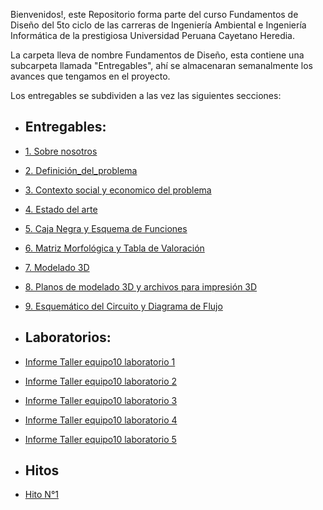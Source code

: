 Bienvenidos!, este Repositorio forma parte del curso Fundamentos de Diseño del 5to ciclo de las carreras de Ingeniería Ambiental e Ingeniería Informática de la prestigiosa Universidad Peruana Cayetano Heredia.

La carpeta lleva de nombre Fundamentos de Diseño, esta contiene una subcarpeta llamada "Entregables", ahí se almacenaran semanalmente los avances que tengamos en el proyecto.

Los entregables se subdividen a las vez las siguientes secciones:
- ## Entregables:
- [1. Sobre nosotros](https://github.com/JefHuiza/Fundamentos-de-Dise-o/blob/116a9fa115f0d13ad5f4e51eb671597e49db63f2/Fundamentos_de_Dise%C3%B1o/Entregables/1_Sobre_nosotros.md)
- [2. Definición_del_problema](https://github.com/JefHuiza/Fundamentos-de-Dise-o/blob/799e61d3f72133979809e86f2a496d57201015f4/Fundamentos_de_Dise%C3%B1o/Entregables/3_Definici%C3%B3n-del-Problema.md)
- [3. Contexto social y economico del problema](https://github.com/JefHuiza/Fundamentos-de-Dise-o/blob/0f47791abfdf0e254435b654e13beadf5524e470/Fundamentos_de_Dise%C3%B1o/Entregables/2_Contexto-Social-y-Econ%C3%B3mico.md)
- [4. Estado del arte](https://github.com/JefHuiza/Fundamentos-de-Dise-o/blob/8f1077a10d3ae14d8b923663a9135eb9174fe525/Fundamentos_de_Dise%C3%B1o/Entregables/4_Estado_de_Arte.md)
- [5. Caja Negra y Esquema de Funciones](https://github.com/JefHuiza/Fundamentos-de-Dise-o/blob/ebdee4eea4f81ba49c34fd7d384bebb6c48fc3c2/Fundamentos_de_Dise%C3%B1o/Entregables/5_Caja_negra_y_esquema_de_funciones.md)
- [6. Matriz Morfológica y Tabla de Valoración](https://github.com/JefHuiza/Fundamentos-de-Dise-o/blob/ebdee4eea4f81ba49c34fd7d384bebb6c48fc3c2/Fundamentos_de_Dise%C3%B1o/Entregables/6_Matriz_morfol%C3%B3gica_y_tabla_de_valoraci%C3%B3n.md)
- [7. Modelado 3D](https://github.com/JefHuiza/Fundamentos-de-Dise-o/blob/a314223a0bf921b49dcc9b178479f3a6e7891492/Fundamentos_de_Dise%C3%B1o/Entregables/7_Modelo_3D.md)
- [8. Planos de modelado 3D y archivos para impresión 3D](https://github.com/JefHuiza/Fundamentos-de-Dise-o/blob/552885c2a8842990647830e1405d4367a667fc0e/Fundamentos_de_Dise%C3%B1o/Entregables/8_Planos_3D_%20y_%20arch_impresi%C3%B3n.md)
- [9. Esquemático del Circuito y Diagrama de Flujo](https://github.com/JefHuiza/Fundamentos-de-Dise-o/blob/7d4dda344ebb723ee8614b1f404b164009d7a4b6/Fundamentos_de_Dise%C3%B1o/Entregables/9_Presentaci%C3%B3n_avance_y_esquem%C3%A1tico_electr%C3%B3nico.md)

-  ## Laboratorios:
- [Informe Taller equipo10 laboratorio 1](https://github.com/JefHuiza/Fundamentos-de-Dise-o/blob/main/Fundamentos_de_Dise%C3%B1o/Entregables/Informe-Taller-equipo10-Lab.md)
- [Informe Taller equipo10 laboratorio 2](https://github.com/JefHuiza/Fundamentos-de-Dise-o/blob/19f41eab522f964a509af359af68306e28faf45c/Fundamentos_de_Dise%C3%B1o/Talleres/T02%20Ejercicios_fund_Electr%C3%B3nica.md)
- [Informe Taller equipo10 laboratorio 3](https://github.com/JefHuiza/Fundamentos-de-Dise-o/blob/b37ac6ff50b7930de4606f1caca57c6093a5aba1/Fundamentos_de_Dise%C3%B1o/Talleres/T03%20Ejercicios_fund_Electr%C3%B3nica_II.md)
- [Informe Taller equipo10 laboratorio 4](https://github.com/JefHuiza/Fundamentos-de-Dise-o/blob/a9fac1734bc25b42dc7d55fab3e107e270b1e656/Fundamentos_de_Dise%C3%B1o/Talleres/T04_Modelado_3D.md)
- [Informe Taller equipo10 laboratorio 5](https://github.com/JefHuiza/Fundamentos-de-Dise-o/blob/25df156ec01da46170731fef27c112b41f34d8cf/Fundamentos_de_Dise%C3%B1o/Talleres/T05_Esquem%C3%A1tico_del_circuito_electr%C3%B3nico.md)

- ## Hitos
- [Hito N°1](https://github.com/JefHuiza/Fundamentos-de-Dise-o/tree/e50286fde923a09a4ccc34cf96746cb812fc56b0/Fundamentos_de_Dise%C3%B1o/Entregables/Hitos/Hito_1)
